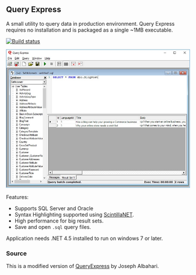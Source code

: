 ## Query Express 
A small utility to query data in production environment. Query Express requires no installation and is packaged as a single ~1MB executable.

[![Build status](https://ci.appveyor.com/api/projects/status/lckxjdxce3ly9ro6?svg=true)](https://ci.appveyor.com/project/Jalalx/queryexpressmod)


![Query Express Screenshot](/src/docs/images/screenshot.jpg?raw=true "Query Express Screenshot")

Features:
* Supports SQL Server and Oracle
* Syntax Highlighting supported using [ScintillaNET](https://github.com/jacobslusser/ScintillaNET).
* High performance for big result sets.
* Save and open `.sql` query files.

Application needs .NET 4.5 installed to run on windows 7 or later.

### Source
This is a modified version of [QueryExpress](http://www.albahari.com/queryexpress.aspx) by Joseph Albahari.
